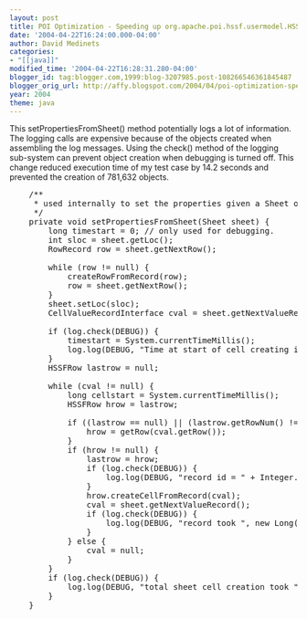 ```yaml
---
layout: post
title: POI Optimization - Speeding up org.apache.poi.hssf.usermodel.HSSFSheet.setPropertiesFromSheet()
date: '2004-04-22T16:24:00.000-04:00'
author: David Medinets
categories:
- "[[java]]"
modified_time: '2004-04-22T16:28:31.280-04:00'
blogger_id: tag:blogger.com,1999:blog-3207985.post-108266546361845487
blogger_orig_url: http://affy.blogspot.com/2004/04/poi-optimization-speeding-up.md
year: 2004
theme: java
---
```


<p>This setPropertiesFromSheet() method potentially logs a lot of information. The logging calls are expensive because
    of the objects created when assembling the log messages. Using the check() method of the logging sub-system can
    prevent object creation when debugging is turned off. This change reduced execution time of my test case by 14.2
    seconds and prevented the creation of 781,632 objects.</p>


<pre>
    /**
     * used internally to set the properties given a Sheet object
     */
    private void setPropertiesFromSheet(Sheet sheet) {
        long timestart = 0; // only used for debugging.
        int sloc = sheet.getLoc();
        RowRecord row = sheet.getNextRow();

        while (row != null) {
            createRowFromRecord(row);
            row = sheet.getNextRow();
        }
        sheet.setLoc(sloc);
        CellValueRecordInterface cval = sheet.getNextValueRecord();

        if (log.check(DEBUG)) {
            timestart = System.currentTimeMillis();
            log.log(DEBUG, "Time at start of cell creating in HSSF sheet = ", new Long(timestart));
        }
        HSSFRow lastrow = null;

        while (cval != null) {
            long cellstart = System.currentTimeMillis();
            HSSFRow hrow = lastrow;

            if ((lastrow == null) || (lastrow.getRowNum() != cval.getRow())) {
                hrow = getRow(cval.getRow());
            }
            if (hrow != null) {
                lastrow = hrow;
                if (log.check(DEBUG)) {
                    log.log(DEBUG, "record id = " + Integer.toHexString(((Record) cval).getSid()));
                }
                hrow.createCellFromRecord(cval);
                cval = sheet.getNextValueRecord();
                if (log.check(DEBUG)) {
                    log.log(DEBUG, "record took ", new Long(System.currentTimeMillis() - cellstart));
                }
            } else {
                cval = null;
            }
        }
        if (log.check(DEBUG)) {
            log.log(DEBUG, "total sheet cell creation took ", new Long(System.currentTimeMillis() - timestart));
        }
    }
</pre>